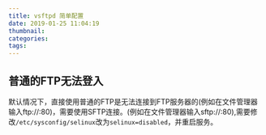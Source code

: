 ```yaml
---
title: vsftpd 简单配置
date: 2019-01-25 11:04:19
thumbnail:
categories:
tags:
---
```


## 普通的FTP无法登入
默认情况下，直接使用普通的FTP是无法连接到FTP服务器的(例如在文件管理器输入ftp://<ip>:80)，需要使用SFTP连接。(例如在文件管理器输入sftp://<ip>:80),需要修改`/etc/sysconfig/selinux`改为`selinux=disabled`，并重启服务。